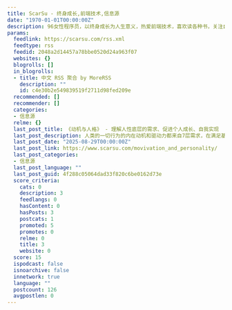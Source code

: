```yaml
---
title: ScarSu - 终身成长,前端技术,信息源
date: "1970-01-01T00:00:00Z"
description: 96女性程序员，以终身成长为人生意义，热爱前端技术，喜欢读各种书，关注自我管理、心智成长、认知提升、极简生活。
params:
  feedlink: https://scarsu.com/rss.xml
  feedtype: rss
  feedid: 2048a2d14457a78bbe0520d24a963f07
  websites: {}
  blogrolls: []
  in_blogrolls:
  - title: 中文 RSS 聚合 by MoreRSS
    description: ""
    id: c4e30b2e549839519f2711d98fed209e
  recommended: []
  recommender: []
  categories:
  - 信息源
  relme: {}
  last_post_title: 《动机与人格》 - 理解人性底层的需求、促进个人成长、自我实现
  last_post_description: 人类的一切行为的内在动机和驱动力都来自7层需求，在满足基本生理和安全后，设定追求自我实现和成长的目标，才是持久幸福的源泉。
  last_post_date: "2025-08-29T00:00:00Z"
  last_post_link: https://www.scarsu.com/movivation_and_personality/
  last_post_categories:
  - 信息源
  last_post_language: ""
  last_post_guid: 4f288c05064dad33f820c6be0162d73e
  score_criteria:
    cats: 0
    description: 3
    feedlangs: 0
    hasContent: 0
    hasPosts: 3
    postcats: 1
    promoted: 5
    promotes: 0
    relme: 0
    title: 3
    website: 0
  score: 15
  ispodcast: false
  isnoarchive: false
  innetwork: true
  language: ""
  postcount: 126
  avgpostlen: 0
---
```

